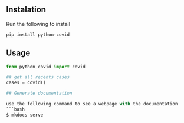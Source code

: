 ## Instalation

Run the following to install

```python
pip install python-covid
```

## Usage

```python
from python_covid import covid

## get all recents cases
cases = covid()

## Generate documentation

use the following command to see a webpage with the documentation
```bash
$ mkdocs serve
```
```
